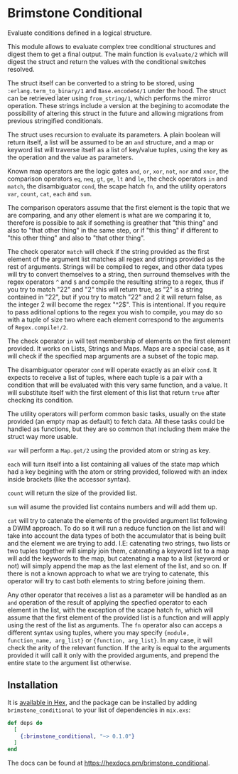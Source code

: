 # Brimstone Conditional
  <!-- INTRODUCTION START -->
  Evaluate conditions defined in a logical structure.

  This module allows to evaluate complex tree conditional structures and digest
  them to get a final output. The main function is `evaluate/2` which will
  digest the struct and return the values with the conditional switches
  resolved.

  The struct itself can be converted to a string to be stored, using
  `:erlang.term_to_binary/1` and `Base.encode64/1` under the hood. The struct
  can be retrieved later using `from_string/1`, which performs the mirror
  operation. These strings include a version at the begining to acomodate the
  possibility of altering this struct in the future and allowing migrations
  from previous stringified conditionals.
  <!-- INTRODUCTION END -->
  <!-- USAGE START -->
  The struct uses recursion to evaluate its parameters. A
  plain boolean will return itself, a list will be assumed
  to be an `and` structure, and a map or keyword list will
  traverse itself as a list of key/value tuples, using the
  key as the operation and the value as parameters.

  Known map operators are the logic gates `and`, `or`, `xor`, `not`, `nor` and
  `xnor`, the comparison operators `eq`, `neq`, `gt`, `ge`, `lt` and `le`, the
  check operators `in` and `match`, the disambiguator `cond`, the scape hatch
  `fn`, and the utility operators `var`, `count`, `cat`, `each` and `sum`.

  The comparison operators assume that the first element is the topic that we
  are comparing, and any other element is what are we comparing it to,
  therefore is possible to ask if something is greather that "this thing" and
  also to "that other thing" in the same step, or if "this thing" if different
  to "this other thing" and also to "that other thing".

  The check operator `match` will check if the string provided as the first
  element of the argument list matches all regex and strings provided as the
  rest of arguments. Strings will be compiled to regex, and other data types
  will try to convert themselves to a string, then surround themselves with the
  regex operators `^` and `$` and compile the resulting string to a regex, thus
  if you try to match "22" and "2" this will return true, as "2" is a string
  contained in "22", but if you try to match "22" and 2 it will return false,
  as the integer 2 will become the regex "^2$". This is intentional. If you
  require to pass aditional options to the regex you wish to compile, you may
  do so with a tuple of size two where each element correspond to the arguments
  of `Regex.compile!/2`.

  The check operator `in` will test membership of elements on the first element
  provided. It works on Lists, Strings and Maps. Maps are a special case, as it
  will check if the specified map arguments are a subset of the topic map.

  The disambiguator operator `cond` will operate exactly as an elixir `cond`.
  It expects to receive a list of tuples, where each tuple is a pair with a
  condition that will be evaluated with this very same function, and a value.
  It will substitute itself with the first element of this list that return
  `true` after checking its condition.

  The utility operators will perform common basic tasks, usually on the state
  provided (an empty map as default) to fetch data. All these tasks could be
  handled as functions, but they are so common that including them make the
  struct way more usable.

  `var` will perform a `Map.get/2` using the provided atom or string as key.

  `each` will turn itself into a list containing all values of the state map
  which had a key begining with the atom or string provided, followed with an
  index inside brackets (like the accessor syntax).

  `count` will return the size of the provided list.

  `sum` will asume the provided list contains numbers and will add them up.

  `cat` will try to catenate the elements of the provided argument list
  following a DWIM approach. To do so it will run a reduce function on the list
  and will take into account the data types of both the accumulator that is
  being built and the element we are trying to add. I.E: catenating two
  strings, two lists or two tuples together will simply join them, catenating a
  keyword list to a map will add the keywords to the map, but catenating a map
  to a list (keyword or not) will simply append the map as the last element of
  the list, and so on. If there is not a known approach to what we are trying
  to catenate, this operator will try to cast both elements to string before
  joining them.

  Any other operator that receives a list as a parameter will be handled as an
  `and` operation of the result of applying the specfied operator to each
  element in the list, with the exception of the scape hatch `fn`, which will
  assume that the first element of the provided list is a function and will
  apply using the rest of the list as arguments. The `fn` operator also can
  acceps a different syntax using tuples, where you may specify `{module,
  function_name, arg_list}` or `{function, arg_list}`. In any case, it will
  check the arity of the relevant function. If the arity is equal to the
  arguments provided it will call it only with the provided arguments, and
  prepend the entire state to the argument list otherwise.
  <!-- USAGE END -->

## Installation

It is [available in Hex](https://hexdocs.pm/brimstone_conditional), and the
package can be installed by adding `brimstone_conditional` to your list of
dependencies in `mix.exs`:

```elixir
def deps do
  [
    {:brimstone_conditional, "~> 0.1.0"}
  ]
end
```

The docs can be found at <https://hexdocs.pm/brimstone_conditional>.

